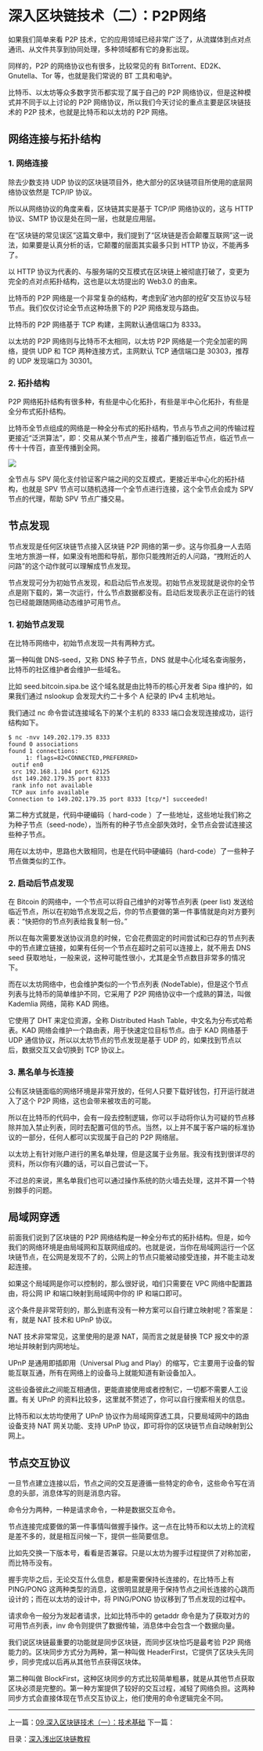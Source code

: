 # 深入区块链技术（二）：P2P网络
如果我们简单来看 P2P 技术，它的应用领域已经非常广泛了，从流媒体到点对点通讯、从文件共享到协同处理，多种领域都有它的身影出现。

同样的，P2P 的网络协议也有很多，比较常见的有 BitTorrent、ED2K、Gnutella、Tor 等，也就是我们常说的 BT 工具和电驴。

比特币、以太坊等众多数字货币都实现了属于自己的 P2P 网络协议，但是这种模式并不同于以上讨论的 P2P 网络协议，所以我们今天讨论的重点主要是区块链技术的 P2P 技术，也就是比特币和以太坊的 P2P 网络。

## 网络连接与拓扑结构
### 1. 网络连接
除去少数支持 UDP 协议的区块链项目外，绝大部分的区块链项目所使用的底层网络协议依然是 TCP/IP 协议。

所以从网络协议的角度来看，区块链其实是基于 TCP/IP 网络协议的，这与 HTTP 协议、SMTP 协议是处在同一层，也就是应用层。

在“区块链的常见误区”这篇文章中，我们提到了“区块链是否会颠覆互联网”这一说法，如果要是认真分析的话，它颠覆的层面其实最多只到 HTTP 协议，不能再多了。

以 HTTP 协议为代表的、与服务端的交互模式在区块链上被彻底打破了，变更为完全的点对点拓扑结构，这也是以太坊提出的 Web3.0 的由来。

比特币的 P2P 网络是一个非常复杂的结构，考虑到矿池内部的挖矿交互协议与轻节点。我们仅仅讨论全节点这种场景下的 P2P 网络发现与路由。

比特币的 P2P 网络基于 TCP 构建，主网默认通信端口为 8333。

以太坊的 P2P 网络则与比特币不太相同，以太坊 P2P 网络是一个完全加密的网络，提供 UDP 和 TCP 两种连接方式，主网默认 TCP 通信端口是 30303，推荐的 UDP 发现端口为 30301。

### 2. 拓扑结构
P2P 网络拓扑结构有很多种，有些是中心化拓扑，有些是半中心化拓扑，有些是全分布式拓扑结构。

比特币全节点组成的网络是一种全分布式的拓扑结构，节点与节点之间的传输过程更接近“泛洪算法”，即：交易从某个节点产生，接着广播到临近节点，临近节点一传十十传百，直至传播到全网。

![](https://github.com/yjjnls/blockchain-tutorial-cn/blob/master/img/10.1.png)

全节点与 SPV 简化支付验证客户端之间的交互模式，更接近半中心化的拓扑结构，也就是 SPV 节点可以随机选择一个全节点进行连接，这个全节点会成为 SPV 节点的代理，帮助 SPV 节点广播交易。

## 节点发现
节点发现是任何区块链节点接入区块链 P2P 网络的第一步。这与你孤身一人去陌生地方旅游一样，如果没有地图和导航，那你只能拽附近的人问路，“拽附近的人问路”的这个动作就可以理解成节点发现。

节点发现可分为初始节点发现，和启动后节点发现。初始节点发现就是说你的全节点是刚下载的，第一次运行，什么节点数据都没有。启动后发现表示正在运行的钱包已经能跟随网络动态维护可用节点。

### 1. 初始节点发现
在比特币网络中，初始节点发现一共有两种方式。

第一种叫做 DNS-seed，又称 DNS 种子节点，DNS 就是中心化域名查询服务，比特币的社区维护者会维护一些域名。

比如 seed.bitcoin.sipa.be 这个域名就是由比特币的核心开发者 Sipa 维护的，如果我们通过 nslookup 会发现大约二十多个 A 纪录的 IPv4 主机地址。

我们通过 nc 命令尝试连接域名下的某个主机的 8333 端口会发现连接成功，运行结构如下。
```shell
$ nc -nvv 149.202.179.35 8333
found 0 associations
found 1 connections:
     1: flags=82<CONNECTED,PREFERRED>
 outif en0
 src 192.168.1.104 port 62125
 dst 149.202.179.35 port 8333
 rank info not available
 TCP aux info available
Connection to 149.202.179.35 port 8333 [tcp/*] succeeded!
```
第二种方式就是，代码中硬编码（ hard-code ）了一些地址，这些地址我们称之为种子节点（seed-node），当所有的种子节点全部失效时，全节点会尝试连接这些种子节点。

用在以太坊中，思路也大致相同，也是在代码中硬编码（hard-code）了一些种子节点做类似的工作。

### 2. 启动后节点发现
在 Bitcoin 的网络中，一个节点可以将自己维护的对等节点列表 (peer list) 发送给临近节点，所以在初始节点发现之后，你的节点要做的第一件事情就是向对方要列表：“快把你的节点列表给我复制一份。”

所以在每次需要发送协议消息的时候，它会花费固定的时间尝试和已存的节点列表中的节点建立链接，如果有任何一个节点在超时之前可以连接上，就不用去 DNS seed 获取地址，一般来说，这种可能性很小，尤其是全节点数目非常多的情况下。

而在以太坊网络中，也会维护类似的一个节点列表 (NodeTable)，但是这个节点列表与比特币的简单维护不同，它采用了 P2P 网络协议中一个成熟的算法，叫做 Kademlia 网络，简称 KAD 网络。

它使用了 DHT 来定位资源，全称 Distributed Hash Table，中文名为分布式哈希表。KAD 网络会维护一个路由表，用于快速定位目标节点。由于 KAD 网络基于 UDP 通信协议，所以以太坊节点的节点发现是基于 UDP 的，如果找到节点以后，数据交互又会切换到 TCP 协议上。

### 3. 黑名单与长连接
公有区块链面临的网络环境是非常开放的，任何人只要下载好钱包，打开运行就进入了这个 P2P 网络，这也会带来被攻击的可能。

所以在比特币的代码中，会有一段去控制逻辑，你可以手动将你认为可疑的节点移除并加入禁止列表，同时去配置可信的节点。当然，以上并不属于客户端的标准协议的一部分，任何人都可以实现属于自己的 P2P 网络层。

以太坊上有针对账户进行的黑名单处理，但是这属于业务层。我没有找到很详尽的资料，所以你有兴趣的话，可以自己尝试一下。

不过总的来说，黑名单我们也可以通过操作系统的防火墙去处理，这并不算一个特别棘手的问题。

## 局域网穿透
前面我们说到了区块链的 P2P 网络结构是一种全分布式的拓扑结构。但是，如今我们的网络环境是由局域网和互联网组成的。也就是说，当你在局域网运行一个区块链节点，在公网是发现不了的，公网上的节点只能被动接受连接，并不能主动发起连接。

如果这个局域网是你可以控制的，那么很好说，咱们只需要在 VPC 网络中配置路由，将公网 IP 和端口映射到局域网中你的 IP 和端口即可。

这个条件是非常苛刻的，那么到底有没有一种方案可以自行建立映射呢？答案是：有，就是 NAT 技术和 UPnP 协议。

NAT 技术非常常见，这里使用的是源 NAT，简而言之就是替换 TCP 报文中的源地址并映射到内网地址。

UPnP 是通用即插即用（Universal Plug and Play）的缩写，它主要用于设备的智能互联互通，所有在网络上的设备马上就能知道有新设备加入。

这些设备彼此之间能互相通信，更能直接使用或者控制它，一切都不需要人工设置。有关 UPnP 的资料比较多，这里就不赘述了，你可以自行搜索相关的信息。

比特币和以太坊均使用了 UPnP 协议作为局域网穿透工具，只要局域网中的路由设备支持 NAT 网关功能、支持 UPnP 协议，即可将你的区块链节点自动映射到公网上。

## 节点交互协议
一旦节点建立连接以后，节点之间的交互是遵循一些特定的命令，这些命令写在消息的头部，消息体写的则是消息内容。

命令分为两种，一种是请求命令，一种是数据交互命令。

节点连接完成要做的第一件事情叫做握手操作。这一点在比特币和以太坊上的流程是差不多的，就是相互问候一下，提供一些简要信息。

比如先交换一下版本号，看看是否兼容。只是以太坊为握手过程提供了对称加密，而比特币没有。

握手完毕之后，无论交互什么信息，都是需要保持长连接的，在比特币上有 PING/PONG 这两种类型的消息，这很明显就是用于保持节点之间长连接的心跳而设计的；而在以太坊的设计中，将 PING/PONG 协议移到了节点发现的过程中。

请求命令一般分为发起者请求，比如比特币中的 getaddr 命令是为了获取对方的可用节点列表，inv 命令则提供了数据传输，消息体中会包含一个数据向量。

我们说区块链最重要的功能就是同步区块链，而同步区块恰巧是最考验 P2P 网络能力的。区块同步方式分为两种，第一种叫做 HeaderFirst，它提供了区块头先同步，同步完成以后再从其他节点获得区块体。

第二种叫做 BlockFirst，这种区块同步的方式比较简单粗暴，就是从其他节点获取区块必须是完整的。第一种方案提供了较好的交互过程，减轻了网络负担。这两种同步方式会直接体现在节点交互协议上，他们使用的命令逻辑完全不同。

---
上一篇：[09.深入区块链技术（一）：技术基础](https://github.com/yjjnls/blockchain-tutorial-cn/blob/master/doc/09.%E6%B7%B1%E5%85%A5%E5%8C%BA%E5%9D%97%E9%93%BE%E6%8A%80%E6%9C%AF%EF%BC%88%E4%B8%80%EF%BC%89%EF%BC%9A%E6%8A%80%E6%9C%AF%E5%9F%BA%E7%A1%80.md)      下一篇：  

目录：[深入浅出区块链教程](https://github.com/yjjnls/blockchain-tutorial-cn)